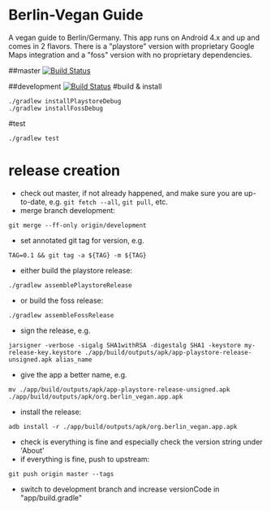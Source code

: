 # Berlin-Vegan Guide
A vegan guide to Berlin/Germany. This app runs on Android 4.x and up and comes in 2 flavors.
There is a "playstore" version with proprietary Google Maps integration and a "foss" version with no proprietary dependencies.

##master
[![Build Status](https://travis-ci.org/Berlin-Vegan/berlin-vegan-guide.svg?branch=master)](https://travis-ci.org/Berlin-Vegan/berlin-vegan-guide)

##development
[![Build Status](https://travis-ci.org/Berlin-Vegan/berlin-vegan-guide.svg?branch=development)](https://travis-ci.org/Berlin-Vegan/berlin-vegan-guide)
#build & install

```
./gradlew installPlaystoreDebug
./gradlew installFossDebug
```

#test
```
./gradlew test
```

# release creation

* check out master, if not already happened, and make sure you are up-to-date, e.g. `git fetch --all`, `git pull`, etc.
* merge branch development:
```
git merge --ff-only origin/development
```
* set annotated git tag for version, e.g.
```
TAG=0.1 && git tag -a ${TAG} -m ${TAG}
```
* either build the playstore release:
```
./gradlew assemblePlaystoreRelease
```
* or build the foss release:
```
./gradlew assembleFossRelease
```
* sign the release, e.g.
```
jarsigner -verbose -sigalg SHA1withRSA -digestalg SHA1 -keystore my-release-key.keystore ./app/build/outputs/apk/app-playstore-release-unsigned.apk alias_name
```
* give the app a better name, e.g.
```
mv ./app/build/outputs/apk/app-playstore-release-unsigned.apk ./app/build/outputs/apk/org.berlin_vegan.app.apk
```
* install the release:
```
adb install -r ./app/build/outputs/apk/org.berlin_vegan.app.apk
```
* check is everything is fine and especially check the version string under 'About'
* if everything is fine, push to upstream:
```
git push origin master --tags
```

* switch to development branch and increase versionCode in "app/build.gradle"
